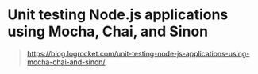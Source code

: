 # Unit testing Node.js applications using Mocha, Chai, and Sinon

> <https://blog.logrocket.com/unit-testing-node-js-applications-using-mocha-chai-and-sinon/>
